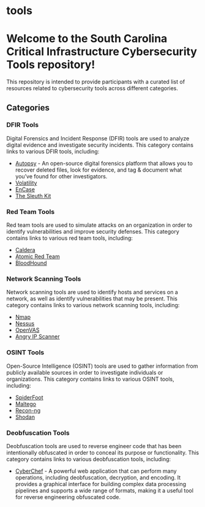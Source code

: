 # tools

<h1>Welcome to the South Carolina Critical Infrastructure Cybersecurity Tools repository!</h1>

<p>This repository is intended to provide participants with a curated list of resources related to cybersecurity tools across different categories.</p>

<h2>Categories</h2>

<h3>DFIR Tools</h3>
<p>Digital Forensics and Incident Response (DFIR) tools are used to analyze digital evidence and investigate security incidents. This category contains links to various DFIR tools, including:</p>

<ul>
  <li><a href="https://www.autopsy.com/download/">Autopsy</a> - An open-source digital forensics platform that allows you to recover deleted files, look for evidence, and tag & document what you’ve found for other investigators.</li>
  <li><a href="https://www.volatilityfoundation.org/">Volatility</a></li>
  <li><a href="https://www.guidancesoftware.com/encase-forensic">EnCase</a></li>
  <li><a href="https://www.sleuthkit.org/">The Sleuth Kit</a></li>
</ul>

<h3>Red Team Tools</h3>
<p>Red team tools are used to simulate attacks on an organization in order to identify vulnerabilities and improve security defenses. This category contains links to various red team tools, including:</p>

<ul>
  <li><a href="https://www.caldera.com/">Caldera</a></li>
  <li><a href="https://atomicredteam.io/">Atomic Red Team</a></li>
  <li><a href="https://www.microsoft.com/en-us/download/details.aspx?id=42419">BloodHound</a></li>
</ul>

<h3>Network Scanning Tools</h3>
<p>Network scanning tools are used to identify hosts and services on a network, as well as identify vulnerabilities that may be present. This category contains links to various network scanning tools, including:</p>

<ul>
  <li><a href="https://nmap.org/">Nmap</a></li>
  <li><a href="https://www.tenable.com/products/nessus/nessus-professional">Nessus</a></li>
  <li><a href="https://www.openvas.org/">OpenVAS</a></li>
  <li><a href="http://angryip.org/">Angry IP Scanner</a></li>
</ul>

<h3>OSINT Tools</h3>
<p>Open-Source Intelligence (OSINT) tools are used to gather information from publicly available sources in order to investigate individuals or organizations. This category contains links to various OSINT tools, including:</p>

<ul>
  <li><a href="https://www.spiderfoot.net/">SpiderFoot</a></li>
  <li><a href="https://www.maltego.com/">Maltego</a></li>
  <li><a href="https://bitbucket.org/LaNMaSteR53/recon-ng/src/master/">Recon-ng</a></li>
  <li><a href="https://www.shodan.io/">Shodan</a></li>
</ul>

<h3>Deobfuscation Tools</h3>
<p>Deobfuscation tools are used to reverse engineer code that has been intentionally obfuscated in order to conceal its purpose or functionality. This category contains links to various deobfuscation tools, including:</p>
<ul>
  <li><a href="https://gchq.github.io/CyberChef/(https://icyberchef.com/)">CyberChef</a> - A powerful web application that can perform many operations, including deobfuscation, decryption, and encoding. It provides a graphical interface for building complex data processing pipelines and supports a wide range of formats, making it a useful tool for reverse engineering obfuscated code.</li>
